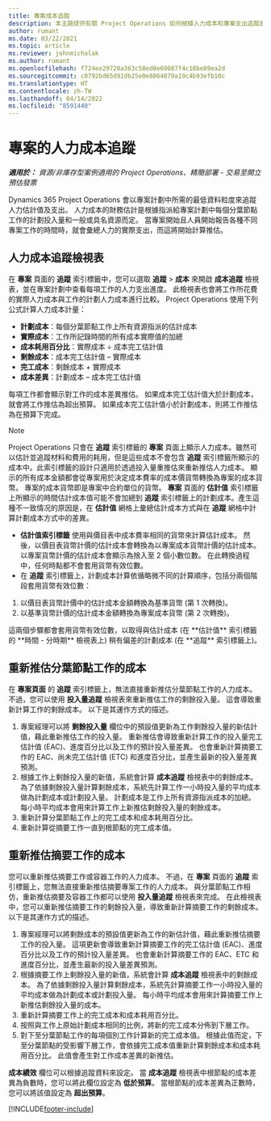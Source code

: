 ```yaml
---
title: 專案成本追蹤
description: 本主題提供有關 Project Operations 如何根據人力成本和專案支出追蹤進度的資訊。
author: rumant
ms.date: 03/22/2021
ms.topic: article
ms.reviewer: johnmichalak
ms.author: rumant
ms.openlocfilehash: f724ee29728a363c58ed0e69087f4c18be89ea2d
ms.sourcegitcommit: c0792bd65d92db25e0e8864879a19c4b93efb10c
ms.translationtype: HT
ms.contentlocale: zh-TW
ms.lasthandoff: 04/14/2022
ms.locfileid: "8591440"
---
```

# <a name="labor-cost-tracking-on-projects"></a>專案的人力成本追蹤

_**適用於：** 資源/非庫存型案例適用的 Project Operations、精簡部署 - 交易至開立預估發票_

Dynamics 365 Project Operations 會以專案計劃中所需的最低資料粒度來追蹤人力估計值及支出。 人力成本的財務估計是根據指派給專案計劃中每個分葉節點工作的計劃投入量和一般或具名資源而定。 當專案開始且人員開始報告各種不同專案工作的時間時，就會彙總人力的實際支出，而這將開始計算推估。

## <a name="labor-cost-tracking-view"></a>人力成本追蹤檢視表

在 **專案** 頁面的 **追蹤** 索引標籤中，您可以選取 **追蹤** > **成本** 來開啟 **成本追蹤** 檢視表，並在專案計劃中查看每項工作的人力支出進度。 此檢視表也會將工作所花費的實際人力成本與工作的計劃人力成本進行比較。 Project Operations 使用下列公式計算人力成本計量：

- **計劃成本**：每個分葉節點工作上所有資源指派的估計成本
- **實際成本**：工作所記錄時間的所有成本實際值的加總
- **成本耗用百分比**：實際成本 ÷ 成本完工估計值
- **剩餘成本**：成本完工估計值 – 實際成本
- **完工成本**：剩餘成本 + 實際成本
- **成本差異**：計劃成本 – 成本完工估計值

每項工作都會顯示對工作的成本差異推估。 如果成本完工估計值大於計劃成本，就會將工作推估為超出預算。 如果成本完工估計值小於計劃成本，則將工作推估為在預算下完成。

>[!NOTE]
> Project Operations 只會在 **追蹤** 索引標籤的 **專案** 頁面上顯示人力成本。雖然可以估計並追蹤材料和費用的耗用，但是這些成本不會包含 **追蹤** 索引標籤所顯示的成本中。此索引標籤的設計只適用於透過投入量重推估來重新推估人力成本。
顯示的所有成本金額都會從專案用於決定成本費率的成本價貨幣轉換為專案的成本貨幣。 專案的成本貨幣即是專案中合約單位的貨幣。 **專案** 頁面的 **估計值** 索引標籤上所顯示的時間估計成本值可能不會加總到 **追蹤** 索引標籤上的計劃成本。產生這種不一致情况的原因是，在 **估計值** 網格上彙總估計成本方式與在 **追蹤** 網格中計算計劃成本方式中的差異。 
>
> - **估計值索引標籤** 使用與價目表中成本費率相同的貨幣來計算估計成本。 然後，以價目表貨幣計價的估計成本會轉換為以專案成本貨幣計價的估計成本。 以專案貨幣計價的估計成本會顯示為捨入至 2 個小數位數。 在此轉換過程中，任何時點都不會套用貨幣有效位數。 
> - 在 **追蹤** 索引標籤上，計劃成本計算依循略微不同的計算順序，包括分兩個階段套用貨幣有效位數： 
   ><ol>
   ><li>以價目表貨幣計價中的估計成本金額轉換為基準貨幣 (第 1 次轉換)。</li>
   ><li>以基準貨幣計價的估計成本金額轉換為專案成本貨幣 (第 2 次轉換)。 </li>
   ></ol>
   >這兩個步驟都會套用貨幣有效位數，以取得與估計成本 (在 **估計值** 索引標籤的 **時間 - 分時期** 檢視表上) 稍有偏差的計劃成本 (在 **追蹤** 索引標籤上)。 
   
## <a name="reprojecting-costs-on-leaf-node-tasks"></a>重新推估分葉節點工作的成本

在 **專案頁面** 的 **追蹤** 索引標籤上，無法直接重新推估分葉節點工作的人力成本。 不過，您可以使用 **投入量追蹤** 檢視表來重新推估工作的剩餘投入量。 這會導致重新計算工作的剩餘成本。 以下是其運作方式的描述。

1. 專案經理可以將 **剩餘投入量** 欄位中的預設值更新為工作剩餘投入量的新估計值，藉此重新推估工作的投入量。 重新推估會導致重新計算工作的投入量完工估計值 (EAC)、進度百分比以及工作的預計投入量差異。 也會重新計算摘要工作的 EAC、尚未完工估計值 (ETC) 和進度百分比，並產生最新的投入量差異預測。
2. 根據工作上剩餘投入量的新值，系統會計算 **成本追蹤** 檢視表中的剩餘成本。 為了依據剩餘投入量計算剩餘成本，系統先計算工作一小時投入量的平均成本做為計劃成本或計劃投入量。 計劃成本是工作上所有資源指派成本的加總。 每小時平均成本會用來計算工作上新推估剩餘投入量的剩餘成本。
3. 重新計算分葉節點工作上的完工成本和成本耗用百分比。
4. 重新計算從摘要工作一直到根節點的完工成本值。

## <a name="reprojecting-costs-on-summary-tasks"></a>重新推估摘要工作的成本

您可以重新推估摘要工作或容器工作的人力成本。 不過，在 **專案** 頁面的 **追蹤** 索引標籤上，您無法直接重新推估摘要專案工作的人力成本。 與分葉節點工作相仿，重新推估摘要及容器工作都可以使用 **投入量追蹤** 檢視表來完成。 在此檢視表中，您可以重新推估摘要工作的剩餘投入量，導致重新計算摘要工作的剩餘成本。 以下是其運作方式的描述。

1. 專案經理可以將剩餘成本的預設值更新為工作的新估計值，藉此重新推估摘要工作的投入量。 這項更新會導致重新計算摘要工作的完工估計值 (EAC)、進度百分比以及工作的預計投入量差異。 也會重新計算摘要工作的 EAC、ETC 和進度百分比，並產生最新的投入量差異預測。
2. 根據摘要工作上剩餘投入量的新值，系統會計算 **成本追蹤** 檢視表中的剩餘成本。 為了依據剩餘投入量計算剩餘成本，系統先計算摘要工作一小時投入量的平均成本做為計劃成本或計劃投入量。 每小時平均成本會用來計算摘要工作上新推估剩餘投入量的成本。
3. 重新計算摘要工作上的完工成本和成本耗用百分比。
4. 按照與工作上原始計劃成本相同的比例，將新的完工成本分佈到下層工作。
5. 對下至分葉節點工作的每項個別工作計算新的完工成本值。 根據此值而定，下至分葉節點的受影響下層工作，會依據完工成本值重新計算剩餘成本和成本耗用百分比。 此值會產生對工作成本差異的新推估。 


**成本績效** 欄位可以根據追蹤資料來設定。 當 **成本追蹤** 檢視表中根節點的成本差異為負數時，您可以將此欄位設定為 **低於預算**。 當根節點的成本差異為正數時，您可以將該值設定為 **超出預算**。


[!INCLUDE[footer-include](../includes/footer-banner.md)]

